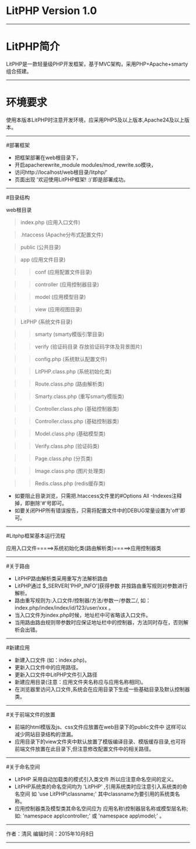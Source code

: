 # LitPHP Version 1.0

**********************************************************************************

# LitPHP简介

LitPHP是一款轻量级PHP开发框架，基于MVC架构，采用PHP+Apache+smarty组合搭建。

**********************************************************************************

# 环境要求

使用本版本LitPHP时注意开发环境，应采用PHP5及以上版本,Apache24及以上版本。

**********************************************************************************

#部署框架

* 把框架部署在web根目录下，
* 开启apacherewrite_module modules/mod_rewrite.so模块，
* 访问http://localhost/web根目录/litphp/'
* 页面出现 '欢迎使用LitPHP框架! :)'即是部署成功。

**********************************************************************************

#目录结构

web根目录

>index.php (应用入口文件)

>.htaccess (Apache分布式配置文件)

>public    (公共目录)

>app       (应用文件目录)

  >>conf                 (应用配置文件目录)
 
  >>controller           (应用控制器目录)

  >>model                (应用模型目录)

  >>view                 (应用视图目录)

>LitPHP                 (系统文件目录)
  
  >>smarty               (smarty模版引擎目录)
  
  >>verify               (验证码目录 存放验证码字体及背景图片)
  
  >>config.php           (系统默认配置文件)
  
  >>LitPHP.class.php     (系统初始化类)

  >>Route.class.php      (路由解析类)

  >>Smarty.class.php     (重写smarty模版类)
  
  >>Controller.class.php (基础控制器类)

  >>Controller.class.php (基础控制器类)

  >>Model.class.php      (基础模型类)

  >>Verify.class.php     (验证码类)

  >>Page.class.php       (分页类)

  >>Image.class.php      (图片处理类)

  >>Redis.class.php      (redis缓存类)

* 如要阻止目录浏览，只需把.htaccess文件里的#Options All -Indexes注释掉，即删除'#'号即可。
* 如要关闭PHP所有错误报告，只需将配置文件中的DEBUG常量设置为'off'即可。

**********************************************************************************

#Litphp框架基本运行流程

应用入口文件=====>系统初始化类(路由解析类)=====>应用控制器类

**********************************************************************************

#关于路由

* LitPHP路由解析类采用重写方法解析路由
* LitPHP通过 $_SERVER['PHP_INFO']获得参数 并按路由重写规则对参数进行解析。
* 路由重写规则为:入口文件/控制器/方法/参数一/参数二/, 如： index.php/index/index/id/123/user/xxx 。
* 当入口文件为index.php时候，地址栏中可省略该入口文件。
* 当用路由路由规则带参数时应保证地址栏中的控制器，方法同时存在，否则解析会出错。

**********************************************************************************

#新建应用

* 新建入口文件 (如：index.php)。
* 更新入口文件中的应用路径。
* 更新入口文件中LitPHP文件引入路径
* 新建应用目录(注意：应用文件夹名称应与应用名称相同)。
* 在浏览器里访问入口文件,系统会在应用目录下生成一些基础目录及默认控制器类。

**********************************************************************************

#关于前端文件的放置

* 前端的html模版及js、css文件应放置在web目录下的public文件中 这样可以减少网站目录结构的泄漏。
* 应用目录下的view文件夹中默认放置了模版编译目录、模版缓存目录,也可将前端文件放置在此目录下,但注意修改配置文件中的相关路径。

**********************************************************************************

#关于命名空间

* LitPHP 采用自动加载类的模式引入类文件 所以应注意命名空间的定义。
* LitPHP系统类的命名空间均为 'LitPHP' ,引用系统类时应注意引入系统类的命名空间 如 'use LitPHP\classname;' 其中classname为要引用的系统类名称。
* 应用控制器类及模型类其命名空间应为 应用名称\控制器层名称或模型层名称; 如: 'namespace app\controller;' 或  'namespace app\model;' 。

**********************************************************************************

作者：清风  编辑时间：2015年10月8日

**********************************************************************************
